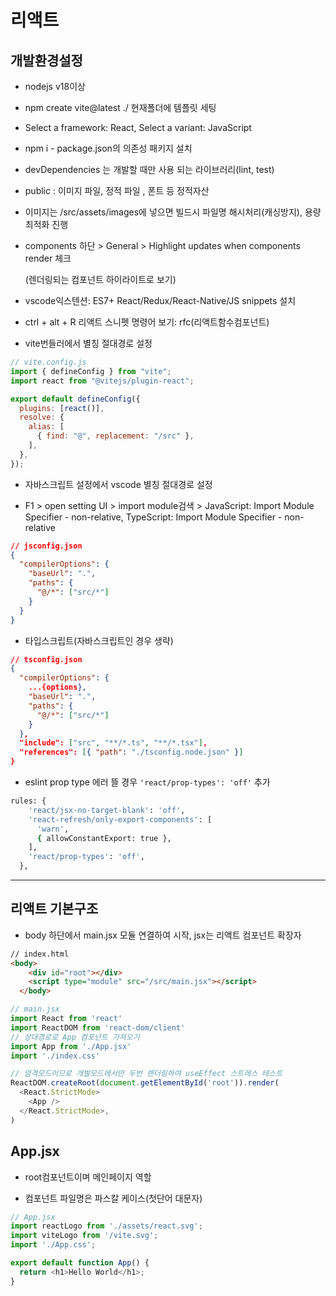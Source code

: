 # 리액트

## 개발환경설정
 
- nodejs v18이상
  
- npm create vite@latest ./ 현재폴더에 템플릿 세팅
  
- Select a framework: React, Select a variant: JavaScript
  
- npm i - package.json의 의존성 패키지 설치

- devDependencies 는 개발할 때만 사용 되는 라이브러리(lint, test)
  
- public : 이미지 파일, 정적 파일 , 폰트 등 정적자산 
  
- 이미지는 /src/assets/images에 넣으면 빌드시 파일명 해시처리(캐싱방지), 용량최적화 진행
  
- components 하단 > General > Highlight updates when components render 체크
  
  (렌더링되는 컴포넌트 하이라이트로 보기)
  
- vscode익스텐션: ES7+ React/Redux/React-Native/JS snippets 설치
  
- ctrl + alt + R 리액트 스니펫 명령어 보기: rfc(리액트함수컴포넌트)
  
- vite번들러에서 별칭 절대경로 설정
  

```js
// vite.config.js
import { defineConfig } from "vite";
import react from "@vitejs/plugin-react";

export default defineConfig({
  plugins: [react()],
  resolve: {
    alias: [
      { find: "@", replacement: "/src" },
    ],
  },
});
```

- 자바스크립트 설정에서 vscode 별칭 절대경로 설정
  
- F1 > open setting UI > import module검색 > JavaScript: Import Module Specifier - non-relative, TypeScript: Import Module Specifier - non-relative
  

```json
// jsconfig.json
{
  "compilerOptions": {
    "baseUrl": ".",
    "paths": {
      "@/*": ["src/*"]
    }
  }
}
```

- 타입스크립트(자바스크립트인 경우 생략)

```json
// tsconfig.json
{
  "compilerOptions": {
    ...{options},
    "baseUrl": ".",
    "paths": {
      "@/*": ["src/*"]
    }
  },
  "include": ["src", "**/*.ts", "**/*.tsx"],
  "references": [{ "path": "./tsconfig.node.json" }]
}
```

- eslint prop type 에러 뜰 경우 `'react/prop-types': 'off'` 추가

```bash
rules: {
    'react/jsx-no-target-blank': 'off',
    'react-refresh/only-export-components': [
      'warn',
      { allowConstantExport: true },
    ],
    'react/prop-types': 'off',
  },
```

---

## 리액트 기본구조

- body 하단에서 main.jsx 모듈 연결하여 시작, jsx는 리액트 컴포넌트 확장자

```html
// index.html
<body>
    <div id="root"></div>
    <script type="module" src="/src/main.jsx"></script>
  </body>
```

```js
// main.jsx
import React from 'react'
import ReactDOM from 'react-dom/client'
// 상대경로로 App 컴포넌트 가져오기
import App from './App.jsx'
import './index.css'

// 엄격모드이므로 개발모드에서만 두번 렌더링하여 useEffect 스트레스 테스트
ReactDOM.createRoot(document.getElementById('root')).render(
  <React.StrictMode>
    <App />
  </React.StrictMode>,
)
```

## App.jsx

- root컴포넌트이며 메인페이지 역할
  
- 컴포넌트 파일명은 파스칼 케이스(첫단어 대문자)
  

```js
// App.jsx
import reactLogo from './assets/react.svg';
import viteLogo from '/vite.svg';
import './App.css';

export default function App() {
  return <h1>Hello World</h1>;
}
```



